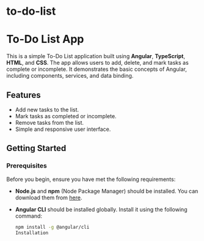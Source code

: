 # to-do-list
 # To-Do List App

This is a simple To-Do List application built using **Angular**, **TypeScript**, **HTML**, and **CSS**. The app allows users to add, delete, and mark tasks as complete or incomplete. It demonstrates the basic concepts of Angular, including components, services, and data binding.

## Features

- Add new tasks to the list.
- Mark tasks as completed or incomplete.
- Remove tasks from the list.
- Simple and responsive user interface.

## Getting Started

### Prerequisites

Before you begin, ensure you have met the following requirements:

- **Node.js** and **npm** (Node Package Manager) should be installed. You can download them from [here](https://nodejs.org/).
- **Angular CLI** should be installed globally. Install it using the following command:

  ```bash
  npm install -g @angular/cli
  Installation
